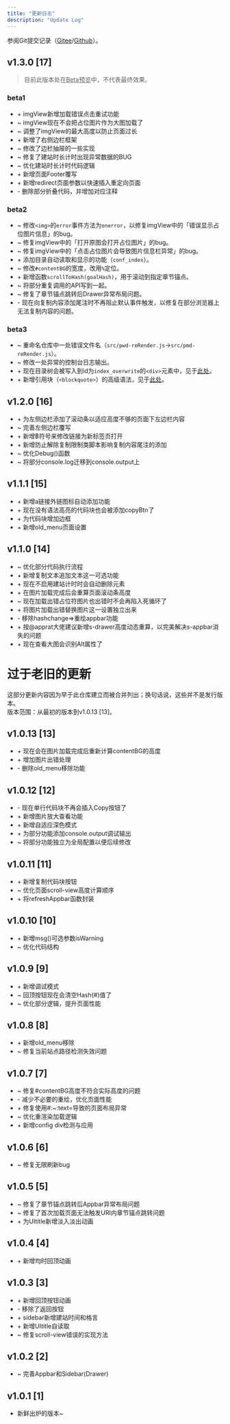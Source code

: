 ```yaml
---
title: "更新日志"
description: "Update Log"
---
```


参阅Git提交记录（[Gitee](https://gitee.com/kdxiaoyi/Pages\-md\-reRender/commits/master)/[Github](https://gitee.com/kdxhub/Pages\-md\-reRender/commits/master)）。

## v1.3.0 [17]
> 目前此版本处在<u>Beta预览</u>中，不代表最终效果。

### beta1
* \+ imgView新增加载错误点击重试功能
* \~ imgView现在不会把占位图片作为大图加载了
* \~ 调整了imgView的最大高度以防止页面过长
* \+ 新增了右侧边栏框架
* ~ 修改了边栏抽屉的一些实现
* ~ 修复了建站时长计时出现异常数据的BUG
* ~ 优化建站时长计时代码逻辑
* \+ 新增页面Footer覆写
* \+ 新增redirect页面参数以快速插入重定向页面
* \- 删除部分折叠代码，并增加对应注释

### beta2
* ~ 修改`<img>`的`error`事件方法为`onerror`，以修复imgView中的「错误显示占位图片信息」的bug。
* ~ 修复imgView中的「打开原图会打开占位图片」的bug。
* ~ 修复imgView中的「点击占位图片会导致图片信息栏异常」的bug。
* \+ 添加目录自动读取和显示的功能（`conf_index`）。
* ~ 修改`#contentBG`的宽度，改用`%`定位。
* \+ 新增函数`scrollToHash(goalHash)`，用于滚动到指定章节锚点。
* ~ 将部分重复调用的API写到一起。
* ~ 修复了章节锚点跳转后Drawer异常布局问题。
* \- 现在向复制内容添加尾注时不再阻止默认事件触发，以修复在部分浏览器上无法复制内容的问题。

### beta3
* ~ 重命名仓库中一处错误文件名（`src/pwd-reRender.js`→`src/pmd-reRender.js`）。
* ~ 修改一处异常的控制台日志输出。
* \+ 现在目录树会被写入到id为`index_overwrite`的`<div>`元素中，见于[此处](./global_conf#conf_index)。
* \+ 新增引用块（`<blockquote>`）的高级语法，见于[此处](./global_conf#conf_quotepro)。

## v1.2.0 [16]
* \+ 为左侧边栏添加了滚动条以适应高度不够的页面下左边栏内容
* ~ 完善左侧边栏覆写
* \+ 新增฿符号来修改链接为新标签页打开
* \+ 新增防止解除复制限制类脚本影响复制内容尾注的添加
* ~ 优化Debug()函数
* ~ 将部分console.log迁移到console.output上

## v1.1.1 [15]
* \+ 新增a链接外链图标自动添加功能
* \+ 现在没有语法高亮的代码块也会被添加copyBtn了
* \+ 为代码块增加边框
* \+ 新增old_menu页面设置

## v1.1.0 [14]
* ~ 优化部分代码执行流程
* \+ 新增复制文本追加文本这一可选功能
* \+ 现在不启用建站计时时会自动删除元素
* \+ 在图片加载完成后会重算页面滚动条高度
* ~ 现在加载出错占位符图片也出错时不会再陷入死循环了
* \+ 将图片加载出错替换图片这一设置独立出来
* \- 移除hashchange=>重绘appbar功能
* \+ 按@apprat大佬建议新增s\-drawer高度动态重算，以完美解决s\-appbar消失的问题
* \+ 现在查看大图会识别Alt属性了

# 过于老旧的更新
这部分更新内容因为早于此仓库建立而被合并列出；换句话说，这些并不是发行版本。<br>
版本范围：从最初的版本到v1.0.13 [13]。
## v1.0.13 [13]
* \+ 现在会在图片加载完成后重新计算contentBG的高度
* \+ 增加图片出错处理
* \- 删除old_menu移除功能

## v1.0.12 [12]
* \- 现在单行代码块不再会插入Copy按钮了
* \+ 新增图片放大查看功能
* \+ 新增自适应深色模式
* \+ 为部分功能添加console.output调试输出
* ~ 将部分功能独立为全局配置以便后续修改

## v1.0.11 [11]
* \+ 新增复制代码块按钮
* ~ 优化页面scroll\-view高度计算顺序
* \+ 将refreshAppbar函数封装

## v1.0.10 [10]
* \+ 新增msg()可选参数isWarning
* ~ 优化代码结构

## v1.0.9 [9]
* \+ 新增调试模式
* ~ 回顶按钮现在会清空Hash(#)值了
* ~ 优化部分逻辑，提升页面性能

## v1.0.8 [8]
* \+ 新增old_menu移除
* ~ 修复当前站点路径检测失效问题

## v1.0.7 [7]
* ~ 修复#contentBG高度不符合实际高度的问题
* \- 减少不必要的重绘，优化页面性能
* \+ 修复使用#:~:text=导致的页面布局异常
* ~ 优化重渲染加载逻辑
* \+ 新增config div检测与应用

## v1.0.6 [6]
* ~ 修复无限刷新bug

## v1.0.5 [5]
* ~ 修复了章节锚点跳转后Appbar异常布局问题
* ~ 修复了首次加载页面无法触发URI内章节锚点跳转问题
* \+ 为UItitle新增淡入淡出动画

## v1.0.4 [4]
* \+ 新增均时回顶动画

## v1.0.3 [3]
* \+ 新增回顶按钮动画
* \- 移除了返回按钮
* \+ sidebar新增建站时间和格言
* \+ 新增UItitle自读取
* ~ 修复scroll\-view错误的实现方法

## v1.0.2 [2]
* ~ 完善Appbar和Sidebar(Drawer)

## v1.0.1 [1]
* 新鲜出炉的版本~

<script src="https://unpkg.com/sober@0.4.2/dist/sober.min.js"></script><script src="https://kdxiaoyi.top/Pages-md-reRender/res/pmdrr.js"></script>